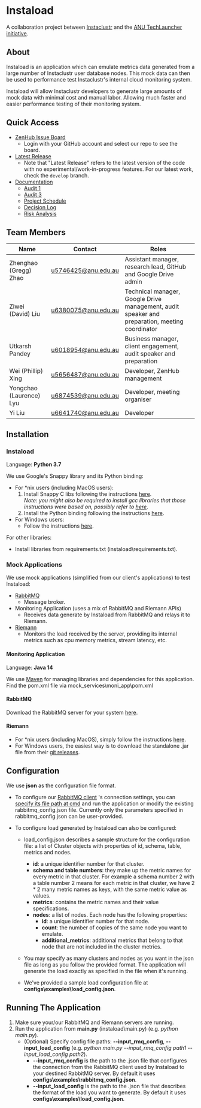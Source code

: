 
# Instaload
A collaboration project between [Instaclustr](https://www.instaclustr.com/) and the [ANU TechLauncher initiative](https://cs.anu.edu.au/TechLauncher/).

## About
Instaload is an application which can emulate metrics data generated from a large number of Instaclustr user database nodes. This mock data can then be used to performance test Instaclustr's internal cloud monitoring system.

Instaload will allow Instaclustr developers to generate large amounts of mock data with minimal cost and manual labor. Allowing much faster and easier performance testing of their monitoring system.

## Quick Access
* [ZenHub Issue Board](https://app.zenhub.com/login)
    * Login with your GitHub account and select our repo to see the board.
* [Latest Release](https://github.com/Zhenghao-Zhao/Instaload/tree/master)
    * Note that "Latest Release" refers to the latest version of the code with no experimental/work-in-progress features. For our latest work, check the `develop` branch.
* [Documentation](https://drive.google.com/drive/folders/1xwgVBDAqbR-0H-oAxnSYZ9wgkiJFF5hS)
	* [Audit 1](https://drive.google.com/open?id=1LJdIqN4f_QtRiAGmNa--DRuzeKxTupYX)
	* [Audit 3](https://drive.google.com/open?id=1eeeyvOxhVNCOs0OE0pj5PrS7LTvF5LVY)
	* [Project Schedule](https://drive.google.com/open?id=13r4F3HSRC7zvWvQ7C5R0khaqGytzV6Yw)
	* [Decision Log](https://drive.google.com/open?id=1yDMyS0m3fL1ZBKwTFMU8WYMf0t8xxzgGl6DG04nO-s4)
	* [Risk Analysis](https://docs.google.com/document/d/1SslevcaDcjy7WK0WpOBv-2qWQspq_Bn9gxxTzi80Gss/edit?usp=sharing)


## Team Members
Name | Contact | Roles |
------------ | ------------- | ------------- | 
Zhenghao (Gregg) Zhao | u5746425@anu.edu.au | Assistant manager, research lead, GitHub and Google Drive admin |
Ziwei (David) Liu	 | u6380075@anu.edu.au | Technical manager, Google Drive management, audit speaker and preparation, meeting coordinator |
Utkarsh Pandey | u6018954@anu.edu.au | Business manager, client engagement, audit speaker and preparation |
Wei (Phillip) Xing	 | u5656487@anu.edu.au | Developer, ZenHub management |
Yongchao (Laurence) Lyu	 | u6874539@anu.edu.au | Developer, meeting organiser |
Yi Liu	 | u6641740@anu.edu.au | Developer |

## Installation
### Instaload 
Language: **Python 3.7** 

We use Google's Snappy library and its Python binding:
* For *nix users (including MacOS users):
    1. Install Snappy C libs following the instructions [here](https://stackoverflow.com/a/20678150/9479242).
    <br>*Note: you might also be required to install gcc libraries that those instructions were based on, possibly refer to
    [here](https://stackoverflow.com/questions/11912878/gcc-error-gcc-error-trying-to-exec-cc1-execvp-no-such-file-or-directory)*.
    2. Install the Python binding following the instructions [here](https://stackoverflow.com/a/41707800/9479242).
* For Windows users:
    * Follow the instructions [here](https://stackoverflow.com/a/43756412/9479242).
    
For other libraries: 
* Install libraries from requirements.txt (instaload\requirements.txt).

### Mock Applications
We use mock applications (simplified from our client's applications) to test Instaload: 
* [RabbitMQ](https://www.rabbitmq.com/)
    - Message broker.
* Monitoring Application (uses a mix of RabbitMQ and Riemann APIs)
    - Receives data generate by Instaload from RabbitMQ and relays it to Riemann.
* [Riemann](http://riemann.io/)
    - Monitors the load received by the server, providing its internal metrics such as cpu memory metrics, stream latency, etc. 

#### Monitoring Application
Language: **Java 14**

We use [Maven](https://maven.apache.org/) for managing libraries and dependencies for this application.
<br>Find the pom.xml file via mock_services\moni_app\pom.xml

#### RabbitMQ
Download the RabbitMQ server for your system [here](https://www.rabbitmq.com/download.html).

#### Riemann
* For *nix users (including MacOS), simply follow the instructions [here](http://riemann.io/quickstart.html).
* For Windows users, the easiest way is to download the standalone .jar file from their [git releases](https://github.com/riemann/riemann/releases).

## Configuration
We use **json** as the configuration file format. 

* To configure our [RabbitMQ client](https://pika.readthedocs.io/en/stable/modules/parameters.html) 's connection settings, you can [specify its file path at cmd](#running-the-application) and run the application or modify the existing rabbitmq_config.json file.
Currently only the parameters specified in rabbitmq_config.json can be user-provided. 

* To configure load generated by Instaload can also be configured:
    - load_config.json describes a sample structure for the configuration file: a list of Cluster objects with properties of id, schema, table, metrics and nodes. 
        - **id**: a unique identifier number for that cluster. 
        - **schema and table numbers**: they make up the metric names for every metric in that cluster. For example a schema number 2 with a table number 2 means for each metric in that cluster, we have 2 * 2 many metric names as keys, with the same metric value as values. 
        - **metrics**: contains the metric names and their value specifications.
        - **nodes**: a list of nodes. Each node has the following properties:
            - **id**: a unique identifier number for that node. 
            - **count**: the number of copies of the same node you want to emulate. 
            - **additional_metrics**: additional metrics that belong to that node that are not included in the cluster metrics.
            
    - You may specify as many clusters and nodes as you want in the json file as long as you follow the provided format. The application will generate the load exactly as specified in the file when it's running. 
    - We've provided a sample load configuration file at **configs\examples\load_config.json**.
    
## Running The Application
1. Make sure your/our RabbitMQ and Riemann servers are running.
2. Run the application from **main.py** (instaload\main.py) (e.g. *python main.py*).
    - (Optional) Specify config file paths: **--input_rmq_config**, **--input_load_config** (e.g. *python main.py --input_rmq_config path1 --input_load_config path2*).
        * **--input_rmq_config** is the path to the .json file that configures the connection from the RabbitMQ client used by Instaload to your destined RabbitMQ server. By default it uses **configs\examples\rabbitmq_config.json**.
        * **--input_load_config** is the path to the .json file that describes the format of the load you want to generate. By default it uses **configs\examples\load_config.json**.
